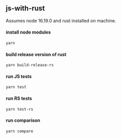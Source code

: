 ## js-with-rust

Assumes node 16.19.0 and rust installed on machine.

#### install node modules

```
yarn
```

#### build release version of rust

```
yarn build-release-rs
```

#### run JS tests

```
yarn test
```

#### run RS tests

```
yarn test-rs
```

#### run comparison

```
yarn compare
```
